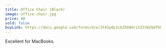 ```yaml
---
title: Office Chair (Black)
image: office-chair.jpg
price: 40
sold: false
buyLink: https://docs.google.com/forms/d/e/1FAIpQLScbZ504UritZtV82QdfhQuVMZgGHU2o9nqQIv8dhNlFesLBEw/viewform?entry.1902462749=Office+Chair
---
```


Excellent for MacBooks.